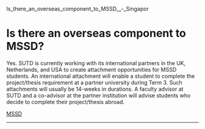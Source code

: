 Is_there_an_overseas_component_to_MSSD__-_Singapor



Is there an overseas component to MSSD?
=======================================

Yes. SUTD is currently working with its international partners in the UK, Netherlands, and USA to create attachment opportunities for MSSD students. An international attachment will enable a student to complete the project/thesis requirement at a partner university during Term 3. Such attachments will usually be 14-weeks in durations. A faculty advisor at SUTD and a co-advisor at the partner institution will advise students who decide to complete their project/thesis abroad.

[MSSD](https://www.sutd.edu.sg/tag/mssd/)

---

